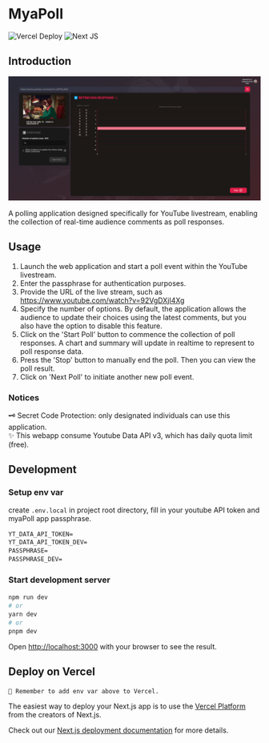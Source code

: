 # MyaPoll

![Vercel Deploy](https://vercel-badge-sawa.vercel.app/?app=myapoll&style=for-the-badge)
![Next JS](https://img.shields.io/badge/Next-black?style=for-the-badge&logo=next.js&logoColor=white)

## Introduction

![Alt text](./docs/preview.png)

A polling application designed specifically for YouTube livestream, enabling the collection of real-time audience comments as poll responses.

## Usage

1. Launch the web application and start a poll event within the YouTube livestream.
2. Enter the passphrase for authentication purposes.
3. Provide the URL of the live stream, such as <https://www.youtube.com/watch?v=92VgDXjI4Xg>
4. Specify the number of options. By default, the application allows the audience to update their choices using the latest comments, but you also have the option to disable this feature.
5. Click on the 'Start Poll' button to commence the collection of poll responses. A chart and summary will update in realtime to represent to poll response data.
6. Press the 'Stop' button to manually end the poll. Then you can view the poll result.
7. Click on 'Next Poll' to initiate another new poll event.

### Notices

🗝️ Secret Code Protection: only designated individuals can use this application.  
✨ This webapp consume Youtube Data API v3, which has daily quota limit (free).

## Development

### Setup env var

create `.env.local` in project root directory, fill in your youtube API token and myaPoll app passphrase.

```txt
YT_DATA_API_TOKEN=
YT_DATA_API_TOKEN_DEV=
PASSPHRASE=
PASSPHRASE_DEV=
```

### Start development server

```bash
npm run dev
# or
yarn dev
# or
pnpm dev
```

Open [http://localhost:3000](http://localhost:3000) with your browser to see the result.

## Deploy on Vercel

```txt
🚨 Remember to add env var above to Vercel.
```

The easiest way to deploy your Next.js app is to use the [Vercel Platform](https://vercel.com/new?utm_medium=default-template&filter=next.js&utm_source=create-next-app&utm_campaign=create-next-app-readme) from the creators of Next.js.

Check out our [Next.js deployment documentation](https://nextjs.org/docs/deployment) for more details.
